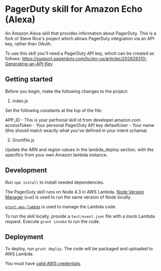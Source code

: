 # PagerDuty skill for Amazon Echo (Alexa)

An Amazon Alexa skill that provides information about PagerDuty.
This is a fork of Steve Rice's project which allows PagerDuty integration via an API key, rather than OAuth.

To use this skill you'll need a PagerDuty API key, which can be created as follows: 
https://support.pagerduty.com/hc/en-us/articles/202829310-Generating-an-API-Key

## Getting started

Before you begin, make the following changes to the project:

1. index.js

Set the following constants at the top of the file:

APP_ID      - This is your perfronal skill id from developer.amazon.com
accessToken - Your personal PagerDuty API key
defaultUser - Your name (this should match exactly what you've defined in your intent schama)

2. Gruntfile.js

Update the ARN and region values in the lambda_deploy section, with the specifics from your own Amazon lambda instance.

## Development

Run `npm install` to install needed dependencies.

The PagerDuty skill runs on Node 4.3 in AWS Lambda. [Node Version Manager](https://github.com/creationix/nvm) (`nvm`) is used to run the same version of Node locally.

[`grunt-aws-lambda`](https://github.com/Tim-B/grunt-aws-lambda) is used to manage the Lambda code.

To run the skill locally, provide a `test/event.json` file with a mock Lambda request. Execute `grunt invoke` to run the code.

## Deployment

To deploy, run `grunt deploy`. The code will be packaged and uploaded to AWS Lambda.

You must have [valid AWS credentials](https://github.com/Tim-B/grunt-aws-lambda#aws-credentials).
